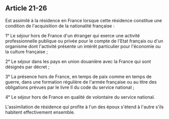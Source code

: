 Article 21-26
----
Est assimilé à la résidence en France lorsque cette résidence constitue une
condition de l'acquisition de la nationalité française :

1° Le séjour hors de France d'un étranger qui exerce une activité
professionnelle publique ou privée pour le compte de l'Etat français ou d'un
organisme dont l'activité présente un intérêt particulier pour l'économie ou la
culture française ;

2° Le séjour dans les pays en union douanière avec la France qui sont désignés
par décret ;

3° La présence hors de France, en temps de paix comme en temps de guerre, dans
une formation régulière de l'armée française ou au titre des obligations prévues
par le livre II du code du service national ;

4° Le séjour hors de France en qualité de volontaire du service national.

L'assimilation de résidence qui profite à l'un des époux s'étend à l'autre s'ils
habitent effectivement ensemble.
